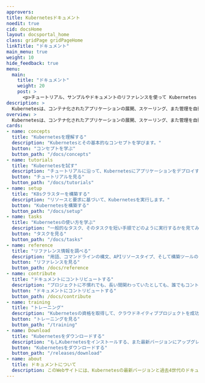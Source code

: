 ```yaml
---
approvers:
title: Kubernetesドキュメント
noedit: true
cid: docsHome
layout: docsportal_home
class: gridPage gridPageHome
linkTitle: "ドキュメント"
main_menu: true
weight: 10
hide_feedback: true
menu:
  main:
    title: "ドキュメント"
    weight: 20
    post: >
      <p>チュートリアル、サンプルやドキュメントのリファレンスを使って Kubernetes の利用方法を学んでください。あなたは<a href="/editdocs/" data-auto-burger-exclude>ドキュメントへコントリビュートをする</a>こともできます!</p>
description: >
  Kubernetesは、コンテナ化されたアプリケーションの展開、スケーリング、また管理を自動化するためのオープンソースコンテナプラットフォームです。このオープンソースプロジェクトは、Cloud Native Computing Foundationによってホストされています。
overview: >
  Kubernetesは、コンテナ化されたアプリケーションの展開、スケーリング、また管理を自動化するためのオープンソースコンテナプラットフォームです。このオープンソースプロジェクトは、Cloud Native Computing Foundation(<a href="https://www.cncf.io/about">CNCF</a>)によってホストされています。
cards:
- name: concepts
  title: "Kubernetesを理解する"
  description: "Kubernetesとその基本的なコンセプトを学びます。"
  button: "コンセプトを学ぶ"
  button_path: "/docs/concepts"
- name: tutorials
  title: "Kubernetesを試す"
  description: "チュートリアルに沿って、Kubernetesにアプリケーションをデプロイする方法を学びます。"
  button: "チュートリアルを見る"
  button_path: "/docs/tutorials"
- name: setup
  title: "K8sクラスターを構築する"
  description: "リソースと要求に基づいて、Kubernetesを実行します。"
  button: "Kubernetesを構築する"
  button_path: "/docs/setup"
- name: tasks
  title: "Kubernetesの使い方を学ぶ"
  description: "一般的なタスク、そのタスクを短い手順でどのように実行するかを見てみます。"
  button: "タスクを見る"
  button_path: "/docs/tasks"
- name: reference
  title: "リファレンス情報を調べる"
  description: "用語、コマンドラインの構文、APIリソースタイプ、そして構築ツールのドキュメントを見て回ります。"
  button: "リファレンスを見る"
  button_path: /docs/reference
- name: contribute
  title: "ドキュメントにコントリビュートする"
  description: "プロジェクトに不慣れでも、長い間関わっていたとしても、誰でもコントリビュートすることができます。"
  button: "ドキュメントにコントリビュートする"
  button_path: /docs/contribute
- name: training
  title: "トレーニング"
  description: "Kubernetesの資格を取得して、クラウドネイティブプロジェクトを成功させます！"
  button: "トレーニングを見る"
  button_path: "/training"
- name: Download
  title: "Kubernetesをダウンロードする"
  description: "もしKubernetesをインストールする、また最新バージョンにアップグレードする場合、最新のリリースノートを参照してください。"
  button: "Kubernetesをダウンロードする"
  button_path: "/releases/download"
- name: about
  title: ドキュメントについて
  description: このWebサイトには、Kubernetesの最新バージョンと過去4世代のドキュメントが含まれています。
---
```

